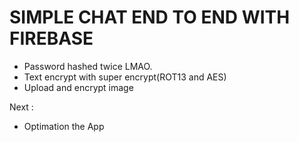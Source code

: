 # SIMPLE CHAT END TO END WITH FIREBASE

- Password hashed twice LMAO.
- Text encrypt with super encrypt(ROT13 and AES)
- Upload and encrypt image

Next :

- Optimation the App
